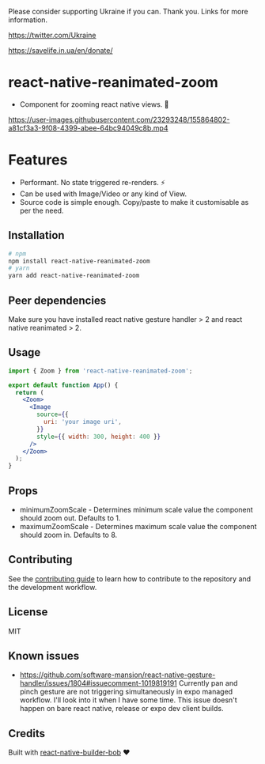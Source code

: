 Please consider supporting Ukraine if you can. Thank you. Links for more information.

https://twitter.com/Ukraine

https://savelife.in.ua/en/donate/

# react-native-reanimated-zoom

- Component for zooming react native views. 🔎

https://user-images.githubusercontent.com/23293248/155864802-a81cf3a3-9f08-4399-abee-64bc94049c8b.mp4

# Features

- Performant. No state triggered re-renders. ⚡️
- Can be used with Image/Video or any kind of View.
- Source code is simple enough. Copy/paste to make it customisable as per the need.

## Installation

```sh
# npm
npm install react-native-reanimated-zoom
# yarn
yarn add react-native-reanimated-zoom
```

## Peer dependencies

Make sure you have installed react native gesture handler > 2 and react native reanimated > 2.

## Usage

```jsx
import { Zoom } from 'react-native-reanimated-zoom';

export default function App() {
  return (
    <Zoom>
      <Image
        source={{
          uri: 'your image uri',
        }}
        style={{ width: 300, height: 400 }}
      />
    </Zoom>
  );
}
```

## Props

- minimumZoomScale - Determines minimum scale value the component should zoom out. Defaults to 1.
- maximumZoomScale - Determines maximum scale value the component should zoom in. Defaults to 8.

## Contributing

See the [contributing guide](CONTRIBUTING.md) to learn how to contribute to the repository and the development workflow.

## License

MIT

## Known issues

- https://github.com/software-mansion/react-native-gesture-handler/issues/1804#issuecomment-1019819191 Currently pan and pinch gesture are not triggering simultaneously in expo managed workflow. I'll look into it when I have some time. This issue doesn't happen on bare react native, release or expo dev client builds.

## Credits

Built with [react-native-builder-bob](https://github.com/callstack/react-native-builder-bob/) ❤️
